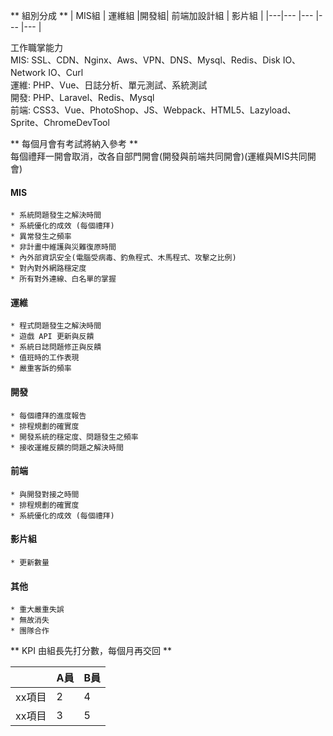 ** 組別分成 **
| MIS組 | 運維組 |開發組| 前端加設計組 | 影片組 |
|---|---  |---   |---  |---  |

工作職掌能力  
MIS: SSL、CDN、Nginx、Aws、VPN、DNS、Mysql、Redis、Disk IO、Network IO、Curl  
運維: PHP、Vue、日誌分析、單元測試、系統測試  
開發: PHP、Laravel、Redis、Mysql  
前端: CSS3、Vue、PhotoShop、JS、Webpack、HTML5、Lazyload、Sprite、ChromeDevTool  

** 每個月會有考試將納入參考 **  
每個禮拜一開會取消，改各自部門開會(開發與前端共同開會)(運維與MIS共同開會)


#### MIS
	* 系統問題發生之解決時間
	* 系統優化的成效 (每個禮拜)
	* 異常發生之頻率
	* 非計畫中維護與災難復原時間
	* 內外部資訊安全(電腦受病毒、釣魚程式、木馬程式、攻擊之比例)
	* 對內對外網路穩定度
	* 所有對外連線、白名單的掌握


#### 運維
	* 程式問題發生之解決時間
	* 遊戲 API 更新與反饋
	* 系統日誌問題修正與反饋
	* 值班時的工作表現
	* 嚴重客訴的頻率

#### 開發
	* 每個禮拜的進度報告
	* 排程規劃的確實度
	* 開發系統的穩定度、問題發生之頻率
	* 接收運維反饋的問題之解決時間

#### 前端
	* 與開發對接之時間
	* 排程規劃的確實度
	* 系統優化的成效 (每個禮拜)
	
#### 影片組
	* 更新數量

#### 其他
	* 重大嚴重失誤
	* 無故消失
	* 團隊合作

** KPI 由組長先打分數，每個月再交回 **

|   | A員 | B員  |
|---|---  |---   |
| xx項目 | 2 | 4 |
| xx項目  | 3  | 5 |
